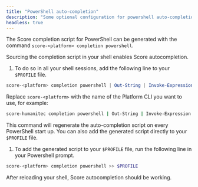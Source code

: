```yaml
---
title: "PowerShell auto-completion"
description: "Some optional configuration for powershell auto-completion."
headless: true
---
```


The Score completion script for PowerShell can be generated with the command `score-<platform> completion powershell`.

Sourcing the completion script in your shell enables Score autocompletion.

1. To do so in all your shell sessions, add the following line to your `$PROFILE` file.

```powershell
score-<platform> completion powershell | Out-String | Invoke-Expression
```

Replace `score-<platform>` with the name of the Platform CLI you want to use, for example:

```bash
score-humanitec completion powershell | Out-String | Invoke-Expression
```

This command will regenerate the auto-completion script on every PowerShell start up. You can also add the generated script directly to your `$PROFILE` file.

1. To add the generated script to your `$PROFILE` file, run the following line in your Powershell prompt.

```powershell
score-<platform> completion powershell >> $PROFILE
```

After reloading your shell, Score autocompletion should be working.
